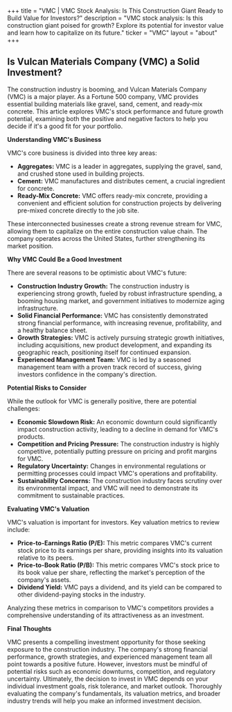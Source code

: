 +++
title = "VMC |  VMC Stock Analysis: Is This Construction Giant Ready to Build Value for Investors?"
description = "VMC stock analysis: Is this construction giant poised for growth? Explore its potential for investor value and learn how to capitalize on its future."
ticker = "VMC"
layout = "about"
+++

        


## Is Vulcan Materials Company (VMC) a Solid Investment?

The construction industry is booming, and Vulcan Materials Company (VMC) is a major player. As a Fortune 500 company, VMC provides essential building materials like gravel, sand, cement, and ready-mix concrete. This article explores VMC's stock performance and future growth potential, examining both the positive and negative factors to help you decide if it's a good fit for your portfolio.

**Understanding VMC's Business**

VMC's core business is divided into three key areas:

* **Aggregates:** VMC is a leader in aggregates, supplying the gravel, sand, and crushed stone used in building projects.
* **Cement:** VMC manufactures and distributes cement, a crucial ingredient for concrete.
* **Ready-Mix Concrete:** VMC offers ready-mix concrete, providing a convenient and efficient solution for construction projects by delivering pre-mixed concrete directly to the job site.

These interconnected businesses create a strong revenue stream for VMC, allowing them to capitalize on the entire construction value chain. The company operates across the United States, further strengthening its market position.

**Why VMC Could Be a Good Investment**

There are several reasons to be optimistic about VMC's future:

* **Construction Industry Growth:** The construction industry is experiencing strong growth, fueled by robust infrastructure spending, a booming housing market, and government initiatives to modernize aging infrastructure.
* **Solid Financial Performance:** VMC has consistently demonstrated strong financial performance, with increasing revenue, profitability, and a healthy balance sheet. 
* **Growth Strategies:** VMC is actively pursuing strategic growth initiatives, including acquisitions, new product development, and expanding its geographic reach, positioning itself for continued expansion.
* **Experienced Management Team:** VMC is led by a seasoned management team with a proven track record of success, giving investors confidence in the company's direction.

**Potential Risks to Consider**

While the outlook for VMC is generally positive, there are potential challenges:

* **Economic Slowdown Risk:** An economic downturn could significantly impact construction activity, leading to a decline in demand for VMC's products.
* **Competition and Pricing Pressure:** The construction industry is highly competitive, potentially putting pressure on pricing and profit margins for VMC.
* **Regulatory Uncertainty:** Changes in environmental regulations or permitting processes could impact VMC's operations and profitability.
* **Sustainability Concerns:** The construction industry faces scrutiny over its environmental impact, and VMC will need to demonstrate its commitment to sustainable practices.

**Evaluating VMC's Valuation**

VMC's valuation is important for investors. Key valuation metrics to review include:

* **Price-to-Earnings Ratio (P/E):** This metric compares VMC's current stock price to its earnings per share, providing insights into its valuation relative to its peers.
* **Price-to-Book Ratio (P/B):** This metric compares VMC's stock price to its book value per share, reflecting the market's perception of the company's assets.
* **Dividend Yield:** VMC pays a dividend, and its yield can be compared to other dividend-paying stocks in the industry.

Analyzing these metrics in comparison to VMC's competitors provides a comprehensive understanding of its attractiveness as an investment.

**Final Thoughts**

VMC presents a compelling investment opportunity for those seeking exposure to the construction industry. The company's strong financial performance, growth strategies, and experienced management team all point towards a positive future. However, investors must be mindful of potential risks such as economic downturns, competition, and regulatory uncertainty.  Ultimately, the decision to invest in VMC depends on your individual investment goals, risk tolerance, and market outlook. Thoroughly evaluating the company's fundamentals, its valuation metrics, and broader industry trends will help you make an informed investment decision. 

        